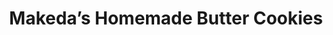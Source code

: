 ---
title: "Makeda’s Homemade Butter Cookies"
url: /memphis/makedas-homemade-butter-cookies-airways-boulevard/
shop: pastry
---